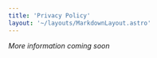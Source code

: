 ```yaml
---
title: 'Privacy Policy'
layout: '~/layouts/MarkdownLayout.astro'
---
```


_More information coming soon_
